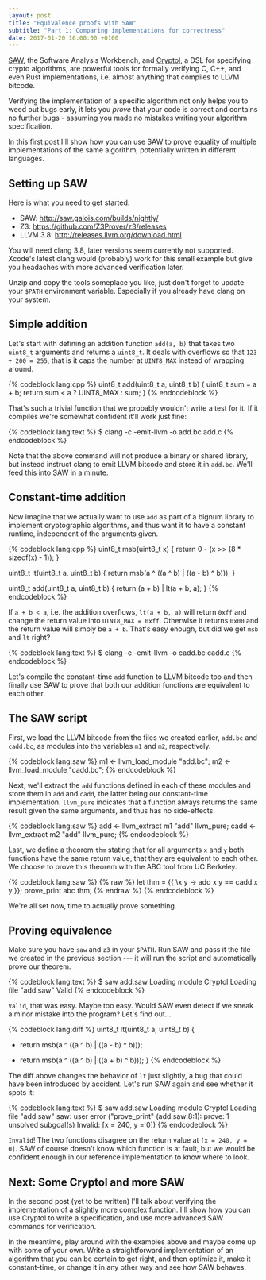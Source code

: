 ```yaml
---
layout: post
title: "Equivalence proofs with SAW"
subtitle: "Part 1: Comparing implementations for correctness"
date: 2017-01-20 16:00:00 +0100
---
```


[SAW](http://saw.galois.com/), the Software Analysis Workbench, and [Cryptol](http://cryptol.net/), a DSL for specifying crypto algorithms, are powerful tools for formally verifying C, C++, and even Rust implementations, i.e. almost anything that compiles to LLVM bitcode.

Verifying the implementation of a specific algorithm not only helps you to weed out bugs early, it lets you *prove* that your code is correct and contains no further bugs - assuming you made no mistakes writing your algorithm specification.

In this first post I'll show how you can use SAW to prove equality of multiple implementations of the same algorithm, potentially written in different languages.

## Setting up SAW

Here is what you need to get started:

* SAW: http://saw.galois.com/builds/nightly/
* Z3: https://github.com/Z3Prover/z3/releases
* LLVM 3.8: http://releases.llvm.org/download.html

You will need clang 3.8, later versions seem currently not supported. Xcode's latest clang would (probably) work for this small example but give you headaches with more advanced verification later.

Unzip and copy the tools someplace you like, just don't forget to update your `$PATH` environment variable. Especially if you already have clang on your system.

## Simple addition

Let's start with defining an addition function `add(a, b)` that takes two `uint8_t` arguments and returns a `uint8_t`. It deals with overflows so that `123 + 200 = 255`, that is it caps the number at `UINT8_MAX` instead of wrapping around.

{% codeblock lang:cpp %}
uint8_t add(uint8_t a, uint8_t b) {
  uint8_t sum = a + b;
  return sum < a ? UINT8_MAX : sum;
}
{% endcodeblock %}

That's such a trivial function that we probably wouldn't write a test for it. If it compiles we're somewhat confident it'll work just fine:

{% codeblock lang:text %}
$ clang -c -emit-llvm -o add.bc add.c
{% endcodeblock %}

Note that the above command will not produce a binary or shared library, but instead instruct clang to emit LLVM bitcode and store it in `add.bc`. We'll feed this into SAW in a minute.

## Constant-time addition

Now imagine that we actually want to use `add` as part of a bignum library to implement cryptographic algorithms, and thus want it to have a constant runtime, independent of the arguments given.

{% codeblock lang:cpp %}
uint8_t msb(uint8_t x) {
  return 0 - (x >> (8 * sizeof(x) - 1));
}

uint8_t lt(uint8_t a, uint8_t b) {
  return msb(a ^ ((a ^ b) | ((a - b) ^ b)));
}

uint8_t add(uint8_t a, uint8_t b) {
  return (a + b) | lt(a + b, a);
}
{% endcodeblock %}

If `a + b < a`, i.e. the addition overflows, `lt(a + b, a)` will return `0xff` and change the return value into `UINT8_MAX = 0xff`. Otherwise it returns `0x00` and the return value will simply be `a + b`. That's easy enough, but did we get `msb` and `lt` right?

{% codeblock lang:text %}
$ clang -c -emit-llvm -o cadd.bc cadd.c
{% endcodeblock %}

Let's compile the constant-time `add` function to LLVM bitcode too and then finally use SAW to prove that both our addition functions are equivalent to each other.

## The SAW script

First, we load the LLVM bitcode from the files we created earlier, `add.bc` and `cadd.bc`, as modules into the variables `m1` and `m2`, respectively.

{% codeblock lang:saw %}
m1 <- llvm_load_module "add.bc";
m2 <- llvm_load_module "cadd.bc";
{% endcodeblock %}

Next, we'll extract the `add` functions defined in each of these modules and store them in `add` and `cadd`, the latter being our constant-time implementation. `llvm_pure` indicates that a function always returns the same result given the same arguments, and thus has no side-effects.

{% codeblock lang:saw %}
add <- llvm_extract m1 "add" llvm_pure;
cadd <- llvm_extract m2 "add" llvm_pure;
{% endcodeblock %}

Last, we define a theorem `thm` stating that for all arguments `x` and `y` both functions have the same return value, that they are equivalent to each other. We choose to prove this theorem with the ABC tool from UC Berkeley.

{% codeblock lang:saw %}
{% raw %}
let thm = {{ \x y -> add x y == cadd x y }};
prove_print abc thm;
{% endraw %}
{% endcodeblock %}

We're all set now, time to actually prove something.

## Proving equivalence

Make sure you have `saw` and `z3` in your `$PATH`. Run SAW and pass it the file we created in the previous section --- it will run the script and automatically prove our theorem.

{% codeblock lang:text %}
$ saw add.saw
Loading module Cryptol
Loading file "add.saw"
Valid
{% endcodeblock %}

`Valid`, that was easy. Maybe too easy. Would SAW even detect if we sneak a minor mistake into the program? Let's find out...

{% codeblock lang:diff %}
 uint8_t lt(uint8_t a, uint8_t b) {
-  return msb(a ^ ((a ^ b) | ((a - b) ^ b)));
+  return msb(a ^ ((a ^ b) | ((a + b) ^ b)));
 }
{% endcodeblock %}

The diff above changes the behavior of `lt` just slightly, a bug that could have been introduced by accident. Let's run SAW again and see whether it spots it:

{% codeblock lang:text %}
$ saw add.saw
Loading module Cryptol
Loading file "add.saw"
saw: user error ("prove_print" (add.saw:8:1):
prove: 1 unsolved subgoal(s)
Invalid: [x = 240, y = 0])
{% endcodeblock %}

`Invalid`! The two functions disagree on the return value at `[x = 240, y = 0]`. SAW of course doesn't know which function is at fault, but we would be confident enough in our reference implementation to know where to look.

## Next: Some Cryptol and more SAW

In the second post (yet to be written) I'll talk about verifying the implementation of a slightly more complex function. I'll show how you can use Cryptol to write a specification, and use more advanced SAW commands for verification.

In the meantime, play around with the examples above and maybe come up with some of your own. Write a straightforward implementation of an algorithm that you can be certain to get right, and then optimize it, make it constant-time, or change it in any other way and see how SAW behaves.
